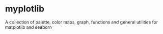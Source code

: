 # myplotlib
A collection of palette, color maps, graph, functions and general utilities for matplotlib and seaborn
